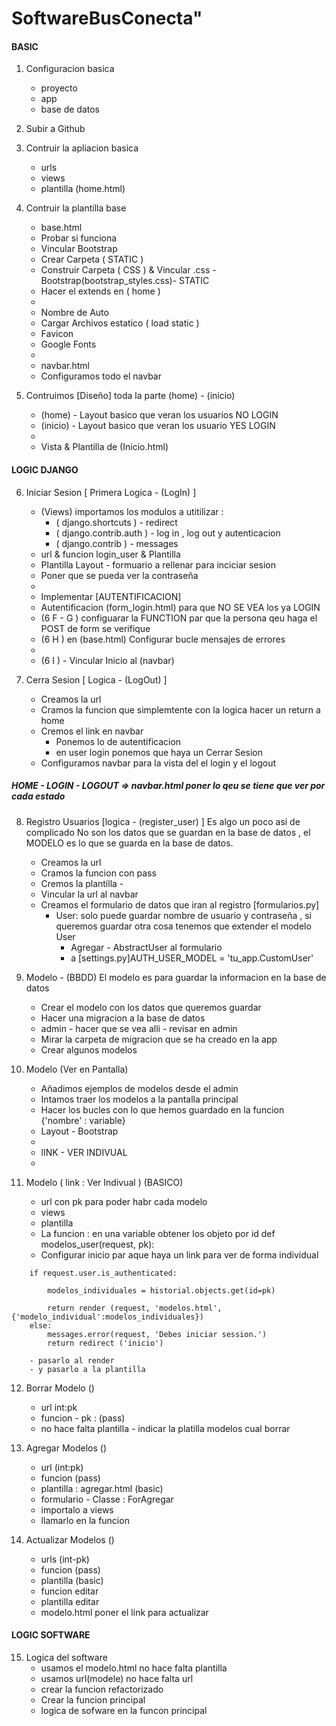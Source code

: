 # SoftwareBusConecta"

#### BASIC 

1. Configuracion basica 
    - proyecto 
    - app 
    - base de datos 

2. Subir a Github 

3. Contruir la apliacion basica 
    - urls 
    - views
    - plantilla (home.html)

4. Contruir la plantilla base 
    - base.html 
    - Probar si funciona 
    - Vincular Bootstrap
    - Crear Carpeta ( STATIC )
    - Construir Carpeta ( CSS ) & Vincular .css - Bootstrap(bootstrap_styles.css)- STATIC
    - Hacer el extends en ( home )
    - 
    - Nombre de Auto 
    - Cargar Archivos estatico ( load static )
    - Favicon
    - Google Fonts
    - 
    - navbar.html
    - Configuramos todo el navbar 


5. Contruimos [Diseño] toda la parte (home) - (inicio)
    - (home) - Layout basico que veran los usuarios NO LOGIN 
    - (inicio) - Layout basico que veran los usuario YES LOGIN
    - 
    - Vista & Plantilla de (Inicio.html)




#### LOGIC DJANGO

6. Iniciar Sesion [ Primera Logica - (LogIn) ]
    - (Views) importamos los modulos a utitilizar : 
        - ( django.shortcuts ) - redirect
        - ( django.contrib.auth ) - log in , log out y autenticacion 
        - ( django.contrib ) - messages
    - url & funcion  login_user   & Plantilla 
    - Plantilla Layout - formuario a rellenar para inciciar sesion
    - Poner que se pueda ver la contraseña 
    - 
    - Implementar [AUTENTIFICACION] 
    - Autentificacion (form_login.html) para que NO SE VEA los ya LOGIN
    - (6 F - G ) configuarar la FUNCTION par que la persona qeu haga el POST de form se verifique 
    - (6 H ) en (base.html) Configurar bucle mensajes de errores 
    - 
    - (6 I ) - Vincular Inicio al (navbar)


7. Cerra Sesion [ Logica - (LogOut) ]
    - Creamos la url 
    - Cramos la funcion que simplemtente con la logica hacer un return a home
    - Cremos el link en navbar 
        - Ponemos lo de autentificacion 
        - en user login ponemos que haya un Cerrar Sesion
    - Configuramos navbar para la vista del el login y el logout

##### HOME - LOGIN - LOGOUT => navbar.html poner lo qeu se tiene que ver por cada estado

8. Registro Usuarios [logica - (register_user) ]
    Es algo un poco asi de complicado
    No son los datos que se guardan en la base de datos , el MODELO es lo que se guarda en la base de datos.
    - Creamos la url 
    - Cramos la funcion con pass 
    - Cremos la plantilla - 
    - Vincular la url al navbar 
    - Creamos el formulario de datos que iran al registro [formularios.py]
        - User: solo puede guardar nombre de usuario y contraseña , si queremos guardar otra cosa 
        tenemos que  extender el modelo User
            - Agregar - AbstractUser al formulario 
            - a [settings.py]AUTH_USER_MODEL = 'tu_app.CustomUser' 


9. Modelo - (BBDD)
    El modelo es para guardar la informacion en la base de datos 
    - Crear el modelo con los datos que queremos guardar 
    - Hacer una migracion a la base de datos 
    - admin - hacer que se vea alli - revisar en admin
    - Mirar la carpeta de migracion que se ha creado en la app 
    - Crear algunos modelos 


10. Modelo (Ver en Pantalla) 
    - Añadimos  ejemplos de modelos desde el admin
    - Intamos traer los modelos a la pantalla principal 
    - Hacer los bucles con lo que hemos guardado en la funcion {'nombre' : variable}
    - Layout - Bootstrap
    - 
    - lINK - VER INDIVUAL 
    - 
11. Modelo ( link : Ver Indivual ) (BASICO)
    - url con pk para poder habr cada modelo 
    - views 
    - plantilla 
    - La funcion : en una variable obtener los objeto por id
    def modelos_user(request, pk):
    - Configurar inicio par aque haya un link para ver de forma individual



```
    if request.user.is_authenticated:

        modelos_individuales = historial.objects.get(id=pk)

        return render (request, 'modelos.html', {'modelo_individual':modelos_individuales})
    else:
        messages.error(request, 'Debes iniciar session.')
        return redirect ('inicio')

    - pasarlo al render 
    - y pasarlo a la plantilla 
```


12. Borrar Modelo ()
    - url int:pk
    - funcion - pk : (pass) 
    - no hace falta plantilla - indicar la platilla modelos cual borrar



13. Agregar Modelos ()
    - url (int:pk)
    - funcion (pass)
    - plantilla : agregar.html (basic)
    - formulario - Classe : ForAgregar
    - importalo a views
    - llamarlo en la funcion


14. Actualizar Modelos ()
    - urls (int-pk)
    - funcion (pass)
    - plantilla (basic)
    - funcion editar 
    - plantilla editar 
    - modelo.html poner el link para actualizar 



#### LOGIC SOFTWARE

15. Logica del software 
    - usamos el modelo.html no hace falta plantilla 
    - usamos url(modele) no hace falta url 
    - crear la funcion refactorizado 
    - Crear la funcion principal 
    - logica de sofware en la funcon principal 